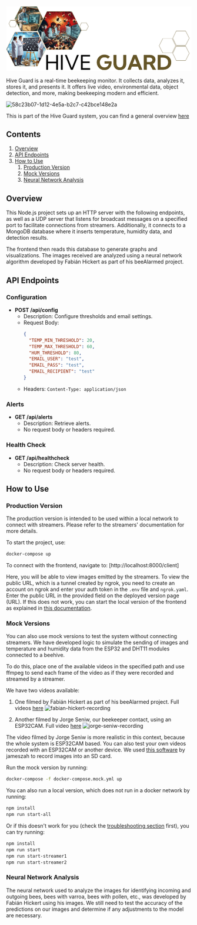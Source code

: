 ![logo](./assets/hive-guard-logo.png)

Hive Guard is a real-time beekeeping monitor. It collects data, analyzes it, stores it, and presents it. It offers live video, environmental data, object detection, and more, making beekeeping modern and efficient.

![58c23b07-1d12-4e5a-b2c7-c42bce148e2a](https://github.com/pablotrrs/hive-guard-master-server/assets/66085255/ff3bbd20-05b9-47fd-b182-b3e021df6435)

This is part of the Hive Guard system, you can find a general overview [here](https://github.com/FrancoBre/HIVE-GUARD)

## Contents
1. [Overview](#overview)
2. [API Endpoints](#api-endpoints)
3. [How to Use](#how-to-use)
   1. [Production Version](#production-version)
   2. [Mock Versions](#mock-versions)
   3. [Neural Network Analysis](#neural-network-analysis)

## Overview

This Node.js project sets up an HTTP server with the following endpoints, as well as a UDP server that listens for broadcast messages on a specified port to facilitate connections from streamers. Additionally, it connects to a MongoDB database where it inserts temperature, humidity data, and detection results.

The frontend then reads this database to generate graphs and visualizations. The images received are analyzed using a neural network algorithm developed by Fabián Hickert as part of his beeAlarmed project.

## API Endpoints

### Configuration

- **POST /api/config**
  - Description: Configure thresholds and email settings.
  - Request Body:
    ```json
    {
      "TEMP_MIN_THRESHOLD": 20,
      "TEMP_MAX_THRESHOLD": 60,
      "HUM_THRESHOLD": 80,
      "EMAIL_USER": "test",
      "EMAIL_PASS": "test",
      "EMAIL_RECIPIENT": "test"
    }
    ```
  - Headers: `Content-Type: application/json`

### Alerts

- **GET /api/alerts**
  - Description: Retrieve alerts.
  - No request body or headers required.

### Health Check

- **GET /api/healthcheck**
  - Description: Check server health.
  - No request body or headers required.

## How to Use

### Production Version

The production version is intended to be used within a local network to connect with streamers. Please refer to the streamers' documentation for more details.

To start the project, use:
```bash
docker-compose up
```

To connect with the frontend, navigate to:
[http://localhost:8000/client]

Here, you will be able to view images emitted by the streamers. To view the public URL, which is a tunnel created by ngrok, you need to create an account on ngrok and enter your auth token in the `.env` file and `ngrok.yaml`. Enter the public URL in the provided field on the deployed version page (URL). If this does not work, you can start the local version of the frontend as explained in [this documentation](https://github.com/EvolutionRX/hive-guard-client/blob/main/README.md).

### Mock Versions

You can also use mock versions to test the system without connecting streamers. We have developed logic to simulate the sending of images and temperature and humidity data from the ESP32 and DHT11 modules connected to a beehive.

To do this, place one of the available videos in the specified path and use ffmpeg to send each frame of the video as if they were recorded and streamed by a streamer.

We have two videos available:
1. One filmed by Fabián Hickert as part of his beeAlarmed project. Full videos [here](https://www.youtube.com/@raspbee-beealarmed8228)
![fabian-hickert-recording](./assets/fabian-hickert-hive-recording.gif)

3. Another filmed by Jorge Seniw, our beekeeper contact, using an ESP32CAM. Full video [here]()
![jorge-seniw-recording](./assets/jorge-seniw-hive-recording.gif)

The video filmed by Jorge Seniw is more realistic in this context, because the whole system is ESP32CAM based.
You can also test your own videos recorded with an ESP32CAM or another device. We used [this software](https://github.com/jameszah/ESP32-CAM-Video-Recorder-junior) by jameszah to record images into an SD card.

Run the mock version by running:
```bash
docker-compose -f docker-compose.mock.yml up
```

You can also run a local version, which does not run in a docker network by running:
```bash
npm install
npm run start-all
```

Or if this doesn't work for you (check the [troubleshooting section](https://github.com/FrancoBre/HIVE-GUARD#troubleshooting) first), you can try running:
```bash
npm install
npm run start
npm run start-streamer1
npm run start-streamer2
```

### Neural Network Analysis

The neural network used to analyze the images for identifying incoming and outgoing bees, bees with varroa, bees with pollen, etc., was developed by Fabián Hickert using his images. We still need to test the accuracy of the predictions on our images and determine if any adjustments to the model are necessary.
